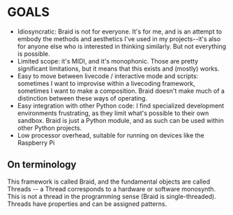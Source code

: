 
# GOALS

- Idiosyncratic: Braid is not for everyone. It's for me, and is an attempt to embody the methods and aesthetics I've used in my projects--it's also for anyone else who is interested in thinking similarly. But not everything is possible.
- Limited scope: it's MIDI, and it's monophonic. Those are pretty significant limitations, but it means that this exists and (mostly) works.
- Easy to move between livecode / interactive mode and scripts: sometimes I want to improvise within a livecoding framework, sometimes I want to make a composition. Braid doesn't make much of a distinction between these ways of operating.
- Easy integration with other Python code: I find specialized development environments frustrating, as they limit what's possible to their own sandbox. Braid is just a Python module, and as such can be used within other Python projects.
- Low processor overhead, suitable for running on devices like the Raspberry Pi


## On terminology

This framework is called Braid, and the fundamental objects are called Threads -- a Thread corresponds to a hardware or software monosynth.
This is not a thread in the programming sense (Braid is single-threaded).
Threads have properties and can be assigned patterns.
